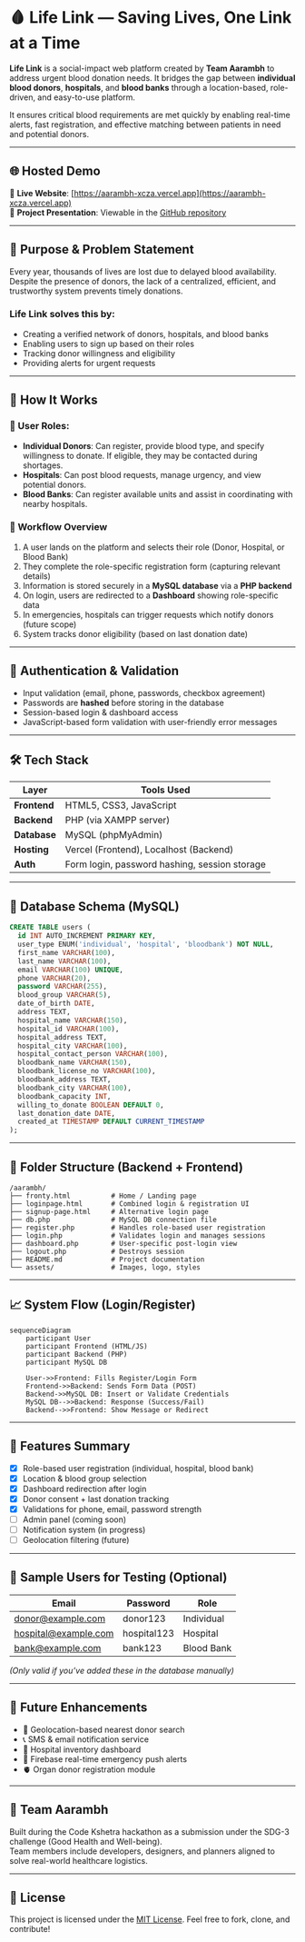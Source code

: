 # 🩸 Life Link — Saving Lives, One Link at a Time

**Life Link** is a social-impact web platform created by **Team Aarambh** to address urgent blood donation needs. It bridges the gap between **individual blood donors**, **hospitals**, and **blood banks** through a location-based, role-driven, and easy-to-use platform.

It ensures critical blood requirements are met quickly by enabling real-time alerts, fast registration, and effective matching between patients in need and potential donors.

---

## 🌐 Hosted Demo

🔗 **Live Website**: [https://aarambh-xcza.vercel.app](https://aarambh-xcza.vercel.app)  
📄 **Project Presentation**: Viewable in the [GitHub repository](https://github.com/Failureguy94/Aarambh/blob/main/Blood%20Donation%20Network%20%E2%80%93%20Connects%20blood%20donors%20with%20hospitals%20and%20patients%20_20250406_234819_0000.pdf)

---

## 🎯 Purpose & Problem Statement

Every year, thousands of lives are lost due to delayed blood availability. Despite the presence of donors, the lack of a centralized, efficient, and trustworthy system prevents timely donations.

### Life Link solves this by:
- Creating a verified network of donors, hospitals, and blood banks
- Enabling users to sign up based on their roles
- Tracking donor willingness and eligibility
- Providing alerts for urgent requests

---

## 🧠 How It Works

### 👤 User Roles:
- **Individual Donors**: Can register, provide blood type, and specify willingness to donate. If eligible, they may be contacted during shortages.
- **Hospitals**: Can post blood requests, manage urgency, and view potential donors.
- **Blood Banks**: Can register available units and assist in coordinating with nearby hospitals.

### 🔁 Workflow Overview

1. A user lands on the platform and selects their role (Donor, Hospital, or Blood Bank)
2. They complete the role-specific registration form (capturing relevant details)
3. Information is stored securely in a **MySQL database** via a **PHP backend**
4. On login, users are redirected to a **Dashboard** showing role-specific data
5. In emergencies, hospitals can trigger requests which notify donors (future scope)
6. System tracks donor eligibility (based on last donation date)

---

## 🔐 Authentication & Validation

- Input validation (email, phone, passwords, checkbox agreement)
- Passwords are **hashed** before storing in the database
- Session-based login & dashboard access
- JavaScript-based form validation with user-friendly error messages

---

## 🛠️ Tech Stack

| Layer       | Tools Used |
|-------------|------------|
| **Frontend** | HTML5, CSS3, JavaScript |
| **Backend**  | PHP (via XAMPP server) |
| **Database** | MySQL (phpMyAdmin) |
| **Hosting**  | Vercel (Frontend), Localhost (Backend) |
| **Auth**     | Form login, password hashing, session storage |

---

## 🧱 Database Schema (MySQL)

```sql
CREATE TABLE users (
  id INT AUTO_INCREMENT PRIMARY KEY,
  user_type ENUM('individual', 'hospital', 'bloodbank') NOT NULL,
  first_name VARCHAR(100),
  last_name VARCHAR(100),
  email VARCHAR(100) UNIQUE,
  phone VARCHAR(20),
  password VARCHAR(255),
  blood_group VARCHAR(5),
  date_of_birth DATE,
  address TEXT,
  hospital_name VARCHAR(150),
  hospital_id VARCHAR(100),
  hospital_address TEXT,
  hospital_city VARCHAR(100),
  hospital_contact_person VARCHAR(100),
  bloodbank_name VARCHAR(150),
  bloodbank_license_no VARCHAR(100),
  bloodbank_address TEXT,
  bloodbank_city VARCHAR(100),
  bloodbank_capacity INT,
  willing_to_donate BOOLEAN DEFAULT 0,
  last_donation_date DATE,
  created_at TIMESTAMP DEFAULT CURRENT_TIMESTAMP
);
```

---

## 📂 Folder Structure (Backend + Frontend)

```
/aarambh/
├── fronty.html          # Home / Landing page
├── loginpage.html       # Combined login & registration UI
├── signup-page.html     # Alternative login page
├── db.php               # MySQL DB connection file
├── register.php         # Handles role-based user registration
├── login.php            # Validates login and manages sessions
├── dashboard.php        # User-specific post-login view
├── logout.php           # Destroys session
├── README.md            # Project documentation
└── assets/              # Images, logo, styles
```

---

## 📈 System Flow (Login/Register)

```mermaid
sequenceDiagram
    participant User
    participant Frontend (HTML/JS)
    participant Backend (PHP)
    participant MySQL DB

    User->>Frontend: Fills Register/Login Form
    Frontend->>Backend: Sends Form Data (POST)
    Backend->>MySQL DB: Insert or Validate Credentials
    MySQL DB-->>Backend: Response (Success/Fail)
    Backend-->>Frontend: Show Message or Redirect
```

---

## 🔔 Features Summary

- [x] Role-based user registration (individual, hospital, blood bank)
- [x] Location & blood group selection
- [x] Dashboard redirection after login
- [x] Donor consent + last donation tracking
- [x] Validations for phone, email, password strength
- [ ] Admin panel (coming soon)
- [ ] Notification system (in progress)
- [ ] Geolocation filtering (future)

---

## 🧪 Sample Users for Testing (Optional)

| Email | Password | Role |
|-------|----------|------|
| donor@example.com | donor123 | Individual |
| hospital@example.com | hospital123 | Hospital |
| bank@example.com | bank123 | Blood Bank |

*(Only valid if you’ve added these in the database manually)*

---

## 🚀 Future Enhancements

- 📍 Geolocation-based nearest donor search
- 📞 SMS & email notification service
- 🏥 Hospital inventory dashboard
- 🔔 Firebase real-time emergency push alerts
- 🫀 Organ donor registration module

---

## 👥 Team Aarambh

Built during the Code Kshetra hackathon as a submission under the SDG-3 challenge (Good Health and Well-being).  
Team members include developers, designers, and planners aligned to solve real-world healthcare logistics.

---

## 📜 License

This project is licensed under the [MIT License](LICENSE). Feel free to fork, clone, and contribute!

